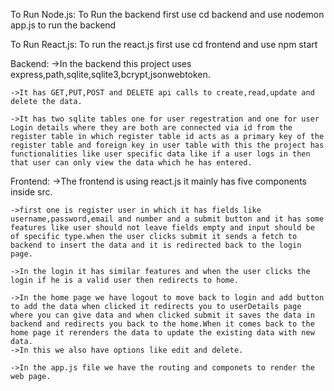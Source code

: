 To Run Node.js:
To Run the backend first use cd backend and use nodemon app.js to run the backend

To Run React.js:
To run the react.js first use cd frontend and use npm start

Backend:
    ->In the backend this project uses express,path,sqlite,sqlite3,bcrypt,jsonwebtoken.

    ->It has GET,PUT,POST and DELETE api calls to create,read,update and delete the data.
    
    ->It has two sqlite tables one for user regestration and one for user Login details where they are both are connected via id from the register table in which register table id acts as a primary key of the register table and foreign key in user table with this the project has functionalities like user specific data like if a user logs in then that user can only view the data which he has entered.

Frontend:
    ->The frontend is using react.js it mainly has five components inside src.

    ->first one is register user in which it has fields like username,password,email and number and a submit button and it has some features like user should not leave fields empty and input should be of specific type.when the user clicks submit it sends a fetch to backend to insert the data and it is redirected back to the login page.

    ->In the login it has similar features and when the user clicks the login if he is a valid user then redirects to home.

    ->In the home page we have logout to move back to login and add button to add the data when clicked it redirects you to userDetails page where you can give data and when clicked submit it saves the data in backend and redirects you back to the home.When it comes back to the home page it rerenders the data to update the existing data with new data.
    ->In this we also have options like edit and delete.

    ->In the app.js file we have the routing and componets to render the web page.
